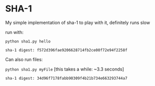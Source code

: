 # SHA-1

My simple implementation of sha-1 to play with it, definitely runs slow

run with:

`python sha1.py hello`

`sha-1 digest: f572d396fae9206628714fb2ce00f72e94f2258f`

Can also run files:

`python sha1.py myFile` \[this takes a while: ~3.3 seconds\]

`sha-1 digest: 34d96f7178fabb90309f4b21b734e663293744a7`
